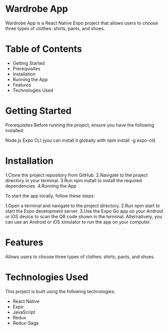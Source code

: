 # Wardrobe App
Wardrobe App is a React Native Expo project that allows users to choose three types of clothes: shirts, pants, and shoes.

#  Table of Contents
* Getting Started
 * Prerequisites
 * Installation
 * Running the App
* Features
* Technologies Used

# Getting Started
 Prerequisites
Before running the project, ensure you have the following installed:

Node.js
Expo CLI (you can install it globally with npm install -g expo-cli)
# Installation
1.Clone the project repository from GitHub.
2.Navigate to the project directory in your terminal.
3.Run npm install to install the required dependencies.
4.Running the App

To start the app locally, follow these steps:

1.Open a terminal and navigate to the project directory.
2.Run npm start to start the Expo development server.
3.Use the Expo Go app on your Android or iOS device to scan the QR code shown in the terminal. Alternatively, you can use an Android or iOS simulator to run the app on your computer.
 
# Features
Allows users to choose three types of clothes: shirts, pants, and shoes.
# Technologies Used
This project is built using the following technologies:

* React Native
* Expo
* JavaScript
* Redux
* Redux-Saga
